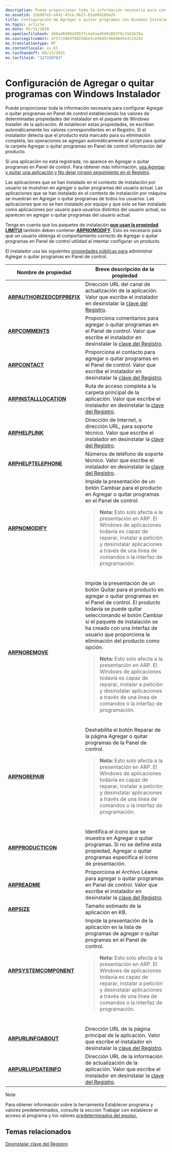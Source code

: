 ```yaml
---
description: Puede proporcionar toda la información necesaria para configurar Agregar o quitar programas en Panel de control estableciendo los valores de determinadas propiedades del instalador en el paquete de Windows Installer de la aplicación.
ms.assetid: 2eb00fe5-e441-4fce-9623-81a089269a2b
title: Configuración de Agregar o quitar programas con Windows Instalador
ms.topic: article
ms.date: 05/31/2018
ms.openlocfilehash: d48ad8499d395ffc4a5aad5491883f9c3161b78a
ms.sourcegitcommit: d75fc10b9f0825bbe5ce5045c90d4045e3c53243
ms.translationtype: MT
ms.contentlocale: es-ES
ms.lasthandoff: 09/13/2021
ms.locfileid: "127158783"
---
```

# <a name="configuring-addremove-programs-with-windows-installer"></a>Configuración de Agregar o quitar programas con Windows Instalador

Puede proporcionar toda la información necesaria para configurar Agregar o quitar programas en Panel de control estableciendo los valores de determinadas propiedades del instalador en el paquete de Windows Installer de la aplicación. Al establecer estas propiedades, se escriben automáticamente los valores correspondientes en el Registro. Si el instalador detecta que el producto está marcado para su eliminación completa, las operaciones se agregan automáticamente al script para quitar la carpeta Agregar o quitar programas en Panel de control información del producto.

Si una aplicación no está registrada, no aparece en Agregar o quitar programas en Panel de control. Para obtener más información, [vea Agregar y quitar una aplicación y No dejar ningún seguimiento en el Registro](adding-and-removing-an-application-and-leaving-no-trace-in-the-registry.md).

Las aplicaciones que se han instalado [](installation-context.md) en el contexto de instalación por usuario se muestran en agregar o quitar programas del usuario actual. Las aplicaciones que se han instalado en el contexto de instalación por máquina se muestran en Agregar o quitar programas de todos los usuarios. Las aplicaciones que no se han instalado por equipo y que solo se han instalado como aplicaciones por usuario para usuarios distintos del usuario actual, no aparecen en agregar o quitar programas del usuario actual.

Tenga en cuenta que los paquetes de instalación [**que usan la propiedad LIMITUI**](limitui.md) también deben contener [**ARPNOMODIFY**](arpnomodify.md). Esto es necesario para que un usuario obtenga el comportamiento correcto de Agregar o quitar programas en Panel de control utilidad al intentar configurar un producto.

El instalador usa las siguientes [propiedades públicas para](public-properties.md) administrar Agregar o quitar programas en Panel de control.


| Nombre de propiedad | Breve descripción de la propiedad | 
|---------------|-------------------------------|
| <a href="arpauthorizedcdfprefix.md"><strong>ARPAUTHORIZEDCDFPREFIX</strong></a> | Dirección URL del canal de actualización de la aplicación. Valor que escribe el instalador en desinstalar la <a href="uninstall-registry-key.md">clave del Registro</a>. | 
| <a href="arpcomments.md"><strong>ARPCOMMENTS</strong></a> | Proporciona comentarios para agregar o quitar programas en el Panel de control. Valor que escribe el instalador en desinstalar la <a href="uninstall-registry-key.md">clave del Registro</a>. | 
| <a href="arpcontact.md"><strong>ARPCONTACT</strong></a> | Proporciona el contacto para agregar o quitar programas en el Panel de control. Valor que escribe el instalador en desinstalar la <a href="uninstall-registry-key.md">clave del Registro</a>. | 
| <a href="arpinstalllocation.md"><strong>ARPINSTALLLOCATION</strong></a> | Ruta de acceso completa a la carpeta principal de la aplicación. Valor que escribe el instalador en desinstalar la <a href="uninstall-registry-key.md">clave del Registro</a>. | 
| <a href="arphelplink.md"><strong>ARPHELPLINK</strong></a> | Dirección de Internet, o dirección URL, para soporte técnico. Valor que escribe el instalador en desinstalar la <a href="uninstall-registry-key.md">clave del Registro</a>. | 
| <a href="arphelptelephone.md"><strong>ARPHELPTELEPHONE</strong></a> | Números de teléfono de soporte técnico. Valor que escribe el instalador en desinstalar la <a href="uninstall-registry-key.md">clave del Registro</a>. | 
| <a href="arpnomodify.md"><strong>ARPNOMODIFY</strong></a> | Impide la presentación de un botón Cambiar para el producto en Agregar o quitar programas en el Panel de control.<blockquote><b>Nota:</b> Esto solo afecta a la presentación en ARP. El Windows de aplicaciones todavía es capaz de reparar, instalar a petición y desinstalar aplicaciones a través de una línea de comandos o la interfaz de programación.</blockquote><br /> | 
| <a href="arpnoremove.md"><strong>ARPNOREMOVE</strong></a> | Impide la presentación de un botón Quitar para el producto en agregar o quitar programas en el Panel de control. El producto todavía se puede quitar seleccionando el botón Cambiar si el paquete de instalación se ha creado con una interfaz de usuario que proporciona la eliminación del producto como opción.<blockquote><b>Nota:</b> Esto solo afecta a la presentación en ARP. El Windows de aplicaciones todavía es capaz de reparar, instalar a petición y desinstalar aplicaciones a través de una línea de comandos o la interfaz de programación.</blockquote><br /> | 
| <a href="arpnorepair.md"><strong>ARPNOREPAIR</strong></a> | Deshabilita el botón Reparar de la página Agregar o quitar programas de la Panel de control.<blockquote><b>Nota:</b> Esto solo afecta a la presentación en ARP. El Windows de aplicaciones todavía es capaz de reparar, instalar a petición y desinstalar aplicaciones a través de una línea de comandos o la interfaz de programación.</blockquote><br /> | 
| <a href="arpproducticon.md"><strong>ARPPRODUCTICON</strong></a> | Identifica el icono que se muestra en Agregar o quitar programas. Si no se define esta propiedad, Agregar o quitar programas especifica el icono de presentación. | 
| <a href="arpreadme.md"><strong>ARPREADME</strong></a> | Proporciona el Archivo Léame para agregar o quitar programas en Panel de control. Valor que escribe el instalador en desinstalar la <a href="uninstall-registry-key.md">clave del Registro</a>. | 
| <a href="arpsize.md"><strong>ARPSIZE</strong></a> | Tamaño estimado de la aplicación en KB. | 
| <a href="arpsystemcomponent.md"><strong>ARPSYSTEMCOMPONENT</strong></a> | Impide la presentación de la aplicación en la lista de programas de agregar o quitar programas en el Panel de control.<blockquote><b>Nota:</b> Esto solo afecta a la presentación en ARP. El Windows de aplicaciones todavía es capaz de reparar, instalar a petición y desinstalar aplicaciones a través de una línea de comandos o la interfaz de programación.</blockquote><br /> | 
| <a href="arpurlinfoabout.md"><strong>ARPURLINFOABOUT</strong></a> | Dirección URL de la página principal de la aplicación. Valor que escribe el instalador en desinstalar la <a href="uninstall-registry-key.md">clave del Registro</a>. | 
| <a href="arpurlupdateinfo.md"><strong>ARPURLUPDATEINFO</strong></a> | Dirección URL de la información de actualización de la aplicación. Valor que escribe el instalador en desinstalar la <a href="uninstall-registry-key.md">clave del Registro</a>. | 


> [!Note]  
> Para obtener información sobre la herramienta Establecer programa y valores predeterminados, consulte la sección Trabajar con establecer el acceso al programa y los valores [predeterminados del equipo.](/previous-versions//bb776877(v=vs.85))

## <a name="related-topics"></a>Temas relacionados

<dl> <dt>

[Desinstalar clave del Registro](uninstall-registry-key.md)
</dt> </dl>
